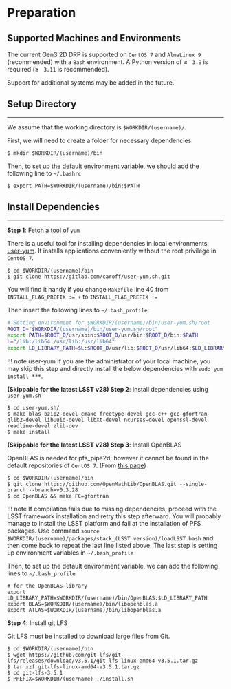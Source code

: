 # Preparation

## Supported Machines and Environments

The current Gen3 2D DRP is supported on `CentOS 7` and `AlmaLinux 9` (recommended) with a `Bash` environment. A Python version of &ge; ` 3.9` is required (&ge; ` 3.11` is recommended). 

Support for additional systems may be added in the future.

## Setup Directory

---

We assume that the working directory is `$WORKDIR/(username)/`.

First, we will need to create a folder for necessary dependencies.
```
$ mkdir $WORKDIR/(username)/bin
```
Then, to set up the default environment variable, we should add the following line to `~/.bashrc`
```
$ export PATH=$WORKDIR/(username)/bin:$PATH
```

## Install Dependencies

---
    
**Step 1**: Fetch a tool of `yum`

There is a useful tool for installing dependencies in local environments: [user-yum](https://gitlab.com/caroff/user-yum.sh).
It installs applications conveniently without the root privilege in `CentOS 7`.
```
$ cd $WORKDIR/(username)/bin
$ git clone https://gitlab.com/caroff/user-yum.sh.git
```
You will find it handy if you change `Makefile` line 40 from
`INSTALL_FLAG_PREFIX := +` to `INSTALL_FLAG_PREFIX :=`

Then insert the following lines to `~/.bash_profile`:

``` bash
# Setting environment for $WORKDIR/(username)/bin/user-yum.sh/root
ROOT_D="$WORKDIR/(username)/bin/user-yum.sh/root"
export PATH=$ROOT_D/usr/sbin:$ROOT_D/usr/bin:$ROOT_D/bin:$PATH
L="/lib:/lib64:/usr/lib:/usr/lib64"
export LD_LIBRARY_PATH=$L:$ROOT_D/usr/lib:$ROOT_D/usr/lib64:$LD_LIBRARY_PATH
```

!!! note user-yum
    If you are the administrator of your local machine, you may skip this step and directly install the below dependencies with `sudo yum install ***`.

**(Skippable for the latest LSST v28) Step 2**: Install dependencies using `user-yum.sh`

```
$ cd user-yum.sh/
$ make blas bzip2-devel cmake freetype-devel gcc-c++ gcc-gfortran glib2-devel libuuid-devel libXt-devel ncurses-devel openssl-devel readline-devel zlib-dev
$ make install
```

**(Skippable for the latest LSST v28) Step 3**: Install OpenBLAS

OpenBLAS is needed for pfs_pipe2d; however it cannot be found in the default repositories of `CentOS 7`.
(From [this page](https://gist.github.com/bmmalone/1b5f9ff72754c7d4b313c0b044c42684))
```
$ cd $WORKDIR/(username)/bin
$ git clone https://github.com/OpenMathLib/OpenBLAS.git --single-branch --branch=v0.3.28
$ cd OpenBLAS && make FC=gfortran
```

!!! note
    If compilation fails due to missing dependencies, proceed with the LSST framework installation and retry this step afterward. You will probably manage to install the LSST platform and fail at the installation of PFS packages. Use command `source $WORKDIR/(username)/packages/stack_(LSST version)/loadLSST.bash` and then come back to repeat the last line listed above. The last step is setting up environment variables in `~/.bash_profile`

Then, to set up the default environment variable, we can add the following lines to `~/.bash_profile`
```
# for the OpenBLAS library
export LD_LIBRARY_PATH=$WORKDIR/(username)/bin/OpenBLAS:$LD_LIBRARY_PATH
export BLAS=$WORKDIR/(username)/bin/libopenblas.a
export ATLAS=$WORKDIR/(username)/bin/libopenblas.a
```

**Step 4**: Install git LFS

Git LFS must be installed to download large files from Git.

```
$ cd $WORKDIR/(username)/bin
$ wget https://github.com/git-lfs/git-lfs/releases/download/v3.5.1/git-lfs-linux-amd64-v3.5.1.tar.gz
$ tar xzf git-lfs-linux-amd64-v3.5.1.tar.gz
$ cd git-lfs-3.5.1
$ PREFIX=$WORKDIR/(username) ./install.sh
```